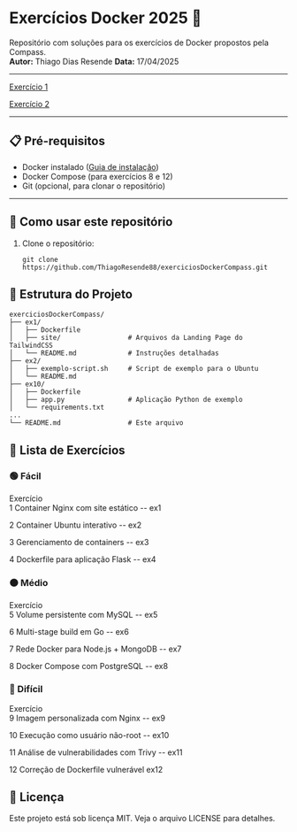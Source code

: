 # Exercícios Docker 2025 🐳

Repositório com soluções para os exercícios de Docker propostos pela Compass.  
**Autor:** Thiago Dias Resende
**Data:** 17/04/2025

---
[Exercício 1](https://github.com/ThiagoResende88/exerciciosDockerCompass/tree/main/ex1) 

[Exercício 2](https://github.com/ThiagoResende88/exerciciosDockerCompass/tree/main/ex2)


---

## 📋 Pré-requisitos
- Docker instalado ([Guia de instalação](https://docs.docker.com/get-docker/))
- Docker Compose (para exercícios 8 e 12)
- Git (opcional, para clonar o repositório)

---

## 🚀 Como usar este repositório
1. Clone o repositório:
   ```
   git clone https://github.com/ThiagoResende88/exerciciosDockerCompass.git
   ```

## 📂 Estrutura do Projeto
```
exerciciosDockerCompass/
├── ex1/
│   ├── Dockerfile
│   ├── site/                 # Arquivos da Landing Page do TailwindCSS
│   └── README.md             # Instruções detalhadas
├── ex2/
│   ├── exemplo-script.sh     # Script de exemplo para o Ubuntu
│   └── README.md
├── ex10/
│   ├── Dockerfile
│   ├── app.py                # Aplicação Python de exemplo
│   └── requirements.txt
...
└── README.md                 # Este arquivo
```

## 🧩 Lista de Exercícios
### 🟢 Fácil
Exercício	          	                  
1	Container Nginx com site estático	   -- ex1

2	Container   Ubuntu interativo	         -- ex2

3	Gerenciamento de containers	         -- ex3

4	Dockerfile para aplicação Flask	      -- ex4

### 🟠 Médio
Exercício	                            	
5	Volume persistente com MySQL	         -- ex5

6	Multi-stage build em Go	               -- ex6

7	Rede Docker para Node.js + MongoDB	   -- ex7

8	Docker Compose com PostgreSQL	         -- ex8

### 🔴 Difícil
Exercício	                            	
9	Imagem personalizada com Nginx	      -- ex9

10	Execução como usuário não-root	      -- ex10

11	Análise de vulnerabilidades com Trivy	-- ex11

12	Correção de Dockerfile vulnerável	   ex12

## 📝 Licença
Este projeto está sob licença MIT. Veja o arquivo LICENSE para detalhes.
